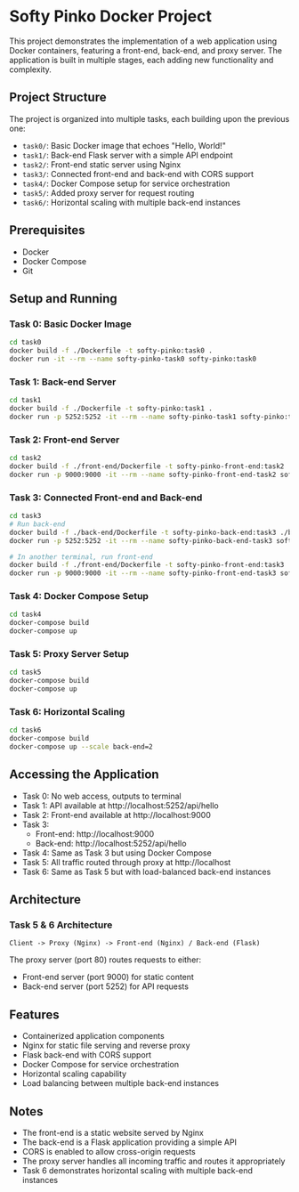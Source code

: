 # Softy Pinko Docker Project

This project demonstrates the implementation of a web application using Docker containers, featuring a front-end, back-end, and proxy server. The application is built in multiple stages, each adding new functionality and complexity.

## Project Structure

The project is organized into multiple tasks, each building upon the previous one:

- `task0/`: Basic Docker image that echoes "Hello, World!"
- `task1/`: Back-end Flask server with a simple API endpoint
- `task2/`: Front-end static server using Nginx
- `task3/`: Connected front-end and back-end with CORS support
- `task4/`: Docker Compose setup for service orchestration
- `task5/`: Added proxy server for request routing
- `task6/`: Horizontal scaling with multiple back-end instances

## Prerequisites

- Docker
- Docker Compose
- Git

## Setup and Running

### Task 0: Basic Docker Image
```bash
cd task0
docker build -f ./Dockerfile -t softy-pinko:task0 .
docker run -it --rm --name softy-pinko-task0 softy-pinko:task0
```

### Task 1: Back-end Server
```bash
cd task1
docker build -f ./Dockerfile -t softy-pinko:task1 .
docker run -p 5252:5252 -it --rm --name softy-pinko-task1 softy-pinko:task1
```

### Task 2: Front-end Server
```bash
cd task2
docker build -f ./front-end/Dockerfile -t softy-pinko-front-end:task2 ./front-end
docker run -p 9000:9000 -it --rm --name softy-pinko-front-end-task2 softy-pinko-front-end:task2
```

### Task 3: Connected Front-end and Back-end
```bash
cd task3
# Run back-end
docker build -f ./back-end/Dockerfile -t softy-pinko-back-end:task3 ./back-end
docker run -p 5252:5252 -it --rm --name softy-pinko-back-end-task3 softy-pinko-back-end:task3

# In another terminal, run front-end
docker build -f ./front-end/Dockerfile -t softy-pinko-front-end:task3 ./front-end
docker run -p 9000:9000 -it --rm --name softy-pinko-front-end-task3 softy-pinko-front-end:task3
```

### Task 4: Docker Compose Setup
```bash
cd task4
docker-compose build
docker-compose up
```

### Task 5: Proxy Server Setup
```bash
cd task5
docker-compose build
docker-compose up
```

### Task 6: Horizontal Scaling
```bash
cd task6
docker-compose build
docker-compose up --scale back-end=2
```

## Accessing the Application

- Task 0: No web access, outputs to terminal
- Task 1: API available at http://localhost:5252/api/hello
- Task 2: Front-end available at http://localhost:9000
- Task 3: 
  - Front-end: http://localhost:9000
  - Back-end: http://localhost:5252/api/hello
- Task 4: Same as Task 3 but using Docker Compose
- Task 5: All traffic routed through proxy at http://localhost
- Task 6: Same as Task 5 but with load-balanced back-end instances

## Architecture

### Task 5 & 6 Architecture
```
Client -> Proxy (Nginx) -> Front-end (Nginx) / Back-end (Flask)
```

The proxy server (port 80) routes requests to either:
- Front-end server (port 9000) for static content
- Back-end server (port 5252) for API requests

## Features

- Containerized application components
- Nginx for static file serving and reverse proxy
- Flask back-end with CORS support
- Docker Compose for service orchestration
- Horizontal scaling capability
- Load balancing between multiple back-end instances

## Notes

- The front-end is a static website served by Nginx
- The back-end is a Flask application providing a simple API
- CORS is enabled to allow cross-origin requests
- The proxy server handles all incoming traffic and routes it appropriately
- Task 6 demonstrates horizontal scaling with multiple back-end instances 